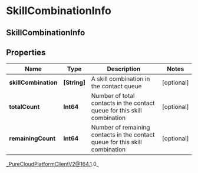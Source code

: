 # SkillCombinationInfo

## SkillCombinationInfo

## Properties

|Name | Type | Description | Notes|
|------------ | ------------- | ------------- | -------------|
| **skillCombination** | **[String]** | A skill combination in the contact queue | [optional] |
| **totalCount** | **Int64** | Number of total contacts in the contact queue for this skill combination | [optional] |
| **remainingCount** | **Int64** | Number of remaining contacts in the contact queue for this skill combination | [optional] |



_PureCloudPlatformClientV2@164.1.0_
